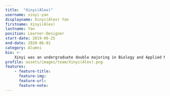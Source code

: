```yaml
---
title:  "Xinyi(Alex)"
username: xinyi-yan
displayname: Xinyi(Alex) Yan
firstname: Xinyi(Alex)
lastname: Yan
position: Learner-Designer
start-date: 2019-06-25 
end-date: 2020-06-01
category: Alumni
bio: >- 
    Xinyi was an undergraduate double majoring in Biology and Applied Math. At WI+RE, She combined design and pedagogy to make resources on research and learning more accessible to UCLA students. Currently, Xinyi is starting a PhD program at UT Austin and will continue to devote to her passion in research and education.  
profile: assets/images/team/Xinyi(Alex).png
features:
    - feature-title: 
      feature-img: 
      feature-url: 
      feature-note: 
---
```

